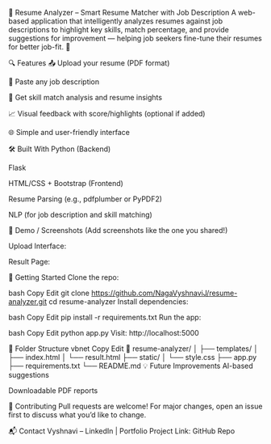 📄 Resume Analyzer – Smart Resume Matcher with Job Description
A web-based application that intelligently analyzes resumes against job descriptions to highlight key skills, match percentage, and provide suggestions for improvement — helping job seekers fine-tune their resumes for better job-fit. 🚀

🔍 Features
📤 Upload your resume (PDF format)

🧾 Paste any job description

🧠 Get skill match analysis and resume insights

📈 Visual feedback with score/highlights (optional if added)

🌐 Simple and user-friendly interface

🛠️ Built With
Python (Backend)

Flask

HTML/CSS + Bootstrap (Frontend)

Resume Parsing (e.g., pdfplumber or PyPDF2)

NLP (for job description and skill matching)

📸 Demo / Screenshots
(Add screenshots like the one you shared!)

Upload Interface:

Result Page:

🚀 Getting Started
Clone the repo:

bash
Copy
Edit
git clone https://github.com/NagaVyshnaviJ/resume-analyzer.git
cd resume-analyzer
Install dependencies:

bash
Copy
Edit
pip install -r requirements.txt
Run the app:

bash
Copy
Edit
python app.py
Visit: http://localhost:5000

📂 Folder Structure
vbnet
Copy
Edit
📁 resume-analyzer/
│
├── templates/
│   ├── index.html
│   └── result.html
├── static/
│   └── style.css
├── app.py
├── requirements.txt
└── README.md
💡 Future Improvements
AI-based suggestions

Downloadable PDF reports


🤝 Contributing
Pull requests are welcome! For major changes, open an issue first to discuss what you’d like to change.

📬 Contact
Vyshnavi – LinkedIn | Portfolio
Project Link: GitHub Repo
